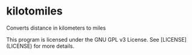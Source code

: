 # kilotomiles
Converts distance in kilometers to miles

This program is licensed under the GNU GPL v3 License.
See [LICENSE] (LICENSE) for more details.
